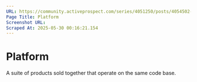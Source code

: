 ```yaml
---
URL: https://community.activeprospect.com/series/4051250/posts/4054502-activeprospect-product-glossary
Page Title: Platform
Screenshot URL: 
Scraped At: 2025-05-30 00:16:21.154
---
```


# Platform

A suite of products sold together that operate on the same code base.